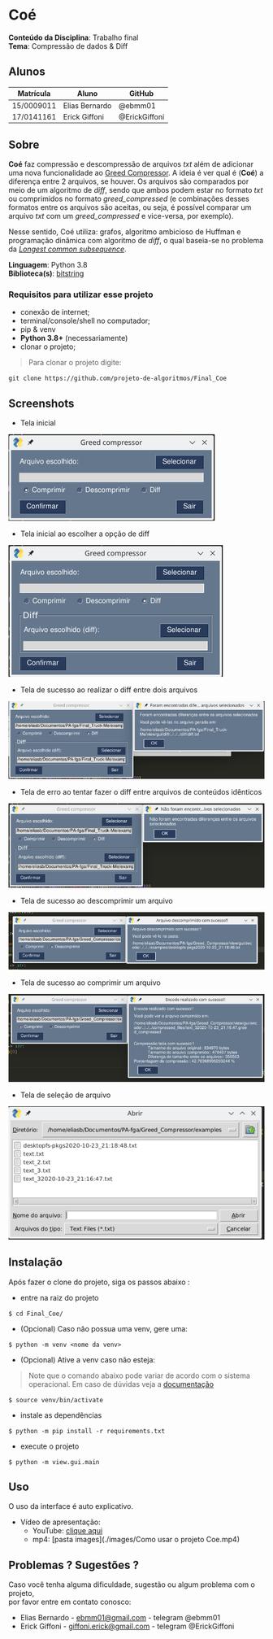 # Coé

**Conteúdo da Disciplina**: Trabalho final<br>
**Tema**: Compressão de dados & Diff

## Alunos
|Matrícula | Aluno | GitHub |
| -- | -- | -- |
| 15/0009011  |  Elias Bernardo | @ebmm01
| 17/0141161  |  Erick Giffoni | @ErickGiffoni

## Sobre 

__Coé__ faz compressão e descompressão de arquivos _txt_ além de adicionar uma nova funcionalidade ao [Greed Compressor](https://github.com/projeto-de-algoritmos/Greed_Compressor). A ideia é ver qual é (__Coé__) a diferença entre 2 arquivos, se houver. Os arquivos são comparados por meio de um algoritmo de _diff_, sendo que ambos podem estar no formato _txt_ ou comprimidos no formato _greed_compressed_ (e combinações desses formatos entre os arquivos são aceitas, ou seja, é possível comparar um arquivo _txt_ com um _greed_compressed_ e vice-versa, por exemplo).

Nesse sentido, Coé utiliza: grafos, algoritmo ambicioso de Huffman e programação dinâmica com algoritmo de _diff_, o qual baseia-se no problema da [_Longest common subsequence_](https://en.wikipedia.org/wiki/Longest_common_subsequence_problem).


**Linguagem**: Python 3.8<br>
**Biblioteca(s)**: [bitstring](https://pypi.org/project/bitstring/)

### Requisitos para utilizar esse projeto

- conexão de internet;<br>
- terminal/console/shell no computador;<br>
- pip & venv
- **Python 3.8+** (necessariamente)
- clonar o projeto;

> Para clonar o projeto digite:

    git clone https://github.com/projeto-de-algoritmos/Final_Coe

## Screenshots

- Tela inicial

![](images/gui_new.png)

- Tela inicial ao escolher a opção de diff

![](images/gui_diff.png)

- Tela de sucesso ao realizar o diff entre dois arquivos

![](images/gui_diff_result.png)

- Tela de erro ao tentar fazer o diff entre arquivos de conteúdos idênticos

![](images/gui_diff_no_diff.png)

- Tela de sucesso ao descomprimir um arquivo

![](images/gui_descrompressed.png)

- Tela de sucesso ao comprimir um arquivo

![](images/gui_compressed.png)

- Tela de seleção de arquivo

![](images/gui_file_select.png)


## Instalação 

Após fazer o clone do projeto, siga os passos abaixo :

- entre na raiz do projeto

>
    $ cd Final_Coe/

- (Opcional) Caso não possua uma venv, gere uma:

>
    $ python -m venv <nome da venv>

- (Opcional) Ative a venv caso não esteja:

> Note que o comando abaixo pode variar de acordo com o sistema operacional. Em caso de dúvidas veja a [documentação](https://docs.python.org/pt-br/dev/library/venv.html)
>
    $ source venv/bin/activate

- instale as dependências

>
    $ python -m pip install -r requirements.txt

- execute o projeto

>
    $ python -m view.gui.main

## Uso 

O uso da interface é auto explicativo.

- Vídeo de apresentação:
    - YouTube: [clique aqui](https://youtu.be/zbRKyVH0VRk)
    - mp4: [pasta images](./images/Como usar o projeto Coe.mp4)

## Problemas ? Sugestões ?

Caso você tenha alguma dificuldade, sugestão ou algum problema com o projeto,<br>
por favor entre em contato conosco:

- Elias Bernardo - ebmm01@gmail.com - telegram @ebmm01
- Erick Giffoni - giffoni.erick@gmail.com - telegram @ErickGiffoni<br>
